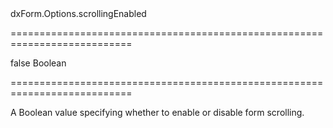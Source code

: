 <!--id-->dxForm.Options.scrollingEnabled<!--/id-->
===========================================================================
<!--default-->false<!--/default-->
<!--type-->Boolean<!--/type-->
===========================================================================

<!--shortDescription-->
A Boolean value specifying whether to enable or disable form scrolling.
<!--/shortDescription-->

<!--fullDescription-->

<!--/fullDescription-->
